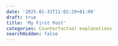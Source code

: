```yaml
---
date: '2025-01-31T11:02:29+01:00'
draft: true
title: 'My First Post'
categories: Counterfactual explanations
searchHidden: false
---
```

